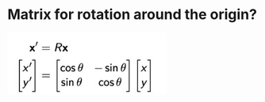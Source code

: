 # Matrix for rotation around the origin?
<img src=../../../../../media/paste-7dc35ca08e1cef119ada2f67cf42e30217b20be3.jpg>
